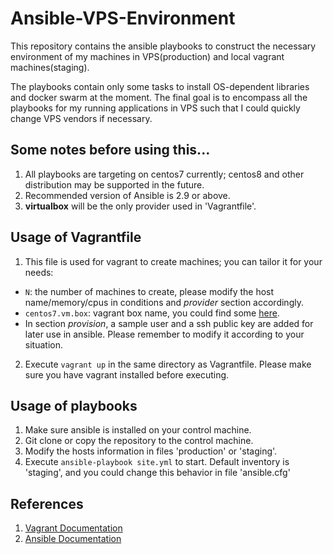 # Ansible-VPS-Environment
This repository contains the ansible playbooks to construct the necessary environment
of my machines in VPS(production) and local vagrant machines(staging).

The playbooks contain only some tasks to install OS-dependent libraries and docker swarm at the moment. The final goal is to encompass all the playbooks for my running applications in VPS such that I could quickly change VPS vendors if necessary.

## Some notes before using this...
1. All playbooks are targeting on centos7 currently; centos8 and other distribution may be supported in the future.
2. Recommended version of Ansible is 2.9 or above.
3. **virtualbox** will be the only provider used in 'Vagrantfile'.

## Usage of Vagrantfile
1. This file is used for vagrant to create machines; you can tailor it for your needs:
* ```N```: the number of machines to create, please modify the host name/memory/cpus in conditions and *provider* section accordingly.
* ```centos7.vm.box```: vagrant box name, you could find some [here](https://app.vagrantup.com/boxes/search).
* In section *provision*, a sample user and a ssh public key are added for later use in ansible.
Please remember to modify it according to your situation.
2. Execute ```vagrant up``` in the same directory as Vagrantfile. Please make sure you have vagrant installed before executing.

## Usage of playbooks
1. Make sure ansible is installed on your control machine.
2. Git clone or copy the repository to the control machine.
3. Modify the hosts information in files 'production' or 'staging'.
4. Execute ```ansible-playbook site.yml``` to start. Default inventory is 'staging', and you could change this behavior in file 'ansible.cfg'

## References
1. [Vagrant Documentation][]
2. [Ansible Documentation][]

[Vagrant Documentation]: https://www.vagrantup.com/docs/ "vagrant docs"
[Ansible Documentation]: https://docs.ansible.com/ansible/latest/index.html "ansible docs"

